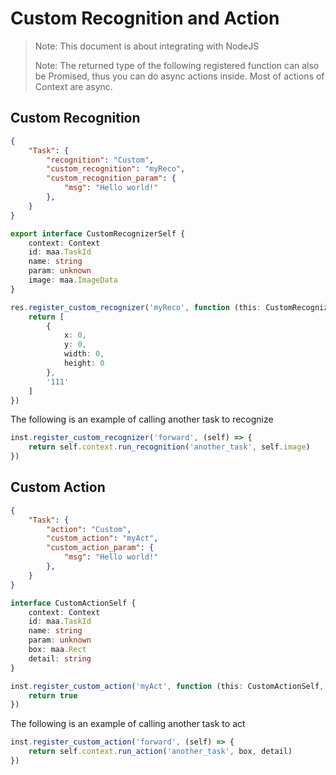 # Custom Recognition and Action

> Note: This document is about integrating with NodeJS
>
> Note: The returned type of the following registered function can also be Promised, thus you can do async actions inside. Most of actions of Context are async.

## Custom Recognition

```json
{
    "Task": {
        "recognition": "Custom",
        "custom_recognition": "myReco",
        "custom_recognition_param": {
            "msg": "Hello world!"
        },
    }
}
```

```typescript
export interface CustomRecognizerSelf {
    context: Context
    id: maa.TaskId
    name: string
    param: unknown
    image: maa.ImageData
}

res.register_custom_recognizer('myReco', function (this: CustomRecognizerSelf, self: CustomRecognizerSelf) {
    return [
        {
            x: 0,
            y: 0,
            width: 0,
            height: 0
        },
        '111'
    ]
})
```

The following is an example of calling another task to recognize

```typescript
inst.register_custom_recognizer('forward', (self) => {
    return self.context.run_recognition('another_task', self.image)
})
```

## Custom Action

```json
{
    "Task": {
        "action": "Custom",
        "custom_action": "myAct",
        "custom_action_param": {
            "msg": "Hello world!"
        },
    }
}
```

```typescript
interface CustomActionSelf {
    context: Context
    id: maa.TaskId
    name: string
    param: unknown
    box: maa.Rect
    detail: string
}

inst.register_custom_action('myAct', function (this: CustomActionSelf, self: CustomActionSelf) => {
    return true
})
```

The following is an example of calling another task to act

```typescript
inst.register_custom_action('forward', (self) => {
    return self.context.run_action('another_task', box, detail)
})
```
